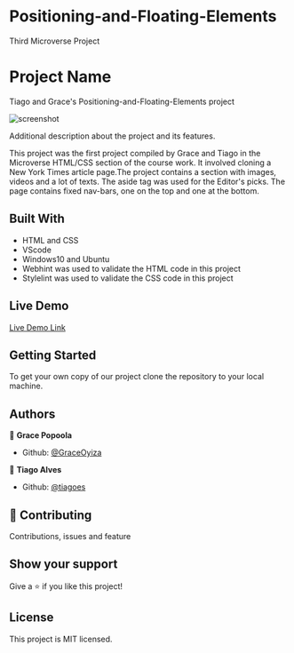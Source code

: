 # Positioning-and-Floating-Elements
Third Microverse Project
# Project Name

Tiago and Grace's Positioning-and-Floating-Elements project

![screenshot](images/screenshot.png)

Additional description about the project and its features.

This project was the first project compiled by Grace and Tiago in the Microverse HTML/CSS section of the course work. It involved cloning a New York Times article page.The project contains a section with images, videos and a lot of texts. The  aside tag was used for the Editor's picks. The page contains fixed nav-bars, one on the top and one at the bottom.

## Built With

- HTML and CSS
- VScode 
- Windows10 and Ubuntu
- Webhint was used to validate the HTML code in this project
- Stylelint was used to validate the CSS code in this project

## Live Demo

[Live Demo Link](https://raw.githack.com/tiagoes/Positioning-and-Floating-Elements/main-branch/index.html)


## Getting Started

To get your own copy of our project clone the repository to your local machine.


## Authors

👤 **Grace Popoola**

- Github: [@GraceOyiza](https://github.com/GraceOyiza)

👤 **Tiago Alves**

- Github: [@tiagoes](https://github.com/tiagoes)


## 🤝 Contributing

Contributions, issues and feature

 ## Show your support
 Give a ⭐️ if you like this project!

## License
 This project is MIT licensed.